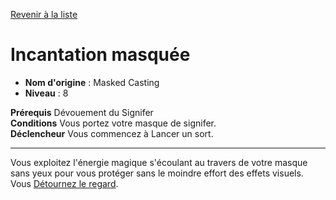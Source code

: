 [Revenir à la liste](..)

# Incantation masquée

 * **Nom d'origine** : Masked Casting
 * **Niveau** : 8


<p><span id="ctl00_MainContent_DetailedOutput"><strong>Prérequis</strong> Dévouement du Signifer<br><strong>Conditions</strong> Vous portez votre masque de signifer.<br><strong>Déclencheur</strong> Vous commencez à Lancer un sort.<br></span></p>
<hr>
<p>Vous exploitez l'énergie magique s'écoulant au travers de votre masque sans yeux pour vous protéger sans le moindre effort des effets visuels. Vous <a href="https://2e.aonprd.com/Actions.aspx?ID=92">Détournez le regard</a>.&nbsp;</p>